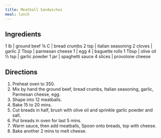 ```yaml
---
title: Meatball Sandwiches
meal: lunch
---
```


## Ingredients
1 lb     | ground beef
¾ C      | bread crumbs
2 tsp    | italian seasoning
2 cloves | garlic
2 Tbsp   | parmesan cheese
1        | egg
4        | baguette rolls
1 Tbsp   | olive oil
½ tsp    | garlic powder
1 jar    | spaghetti sauce
4 slices | provolone cheese

## Directions

1. Preheat oven to 350.
2. Mix by hand the ground beef, bread crumbs, Italian seasoning, garlic, Parmesan cheese, egg.
3. Shape into 12 meatballs.
4. Bake 15 to 20 mins.
5. Cut breads in half, brush with olive oil and sprinkle garlic powder and salt.
6. Put breads in oven for last 5 mins.
7. Warm sauce, then add meatballs, Spoon onto breads, top with cheese.
8. Bake another 2 mins to melt cheese.



